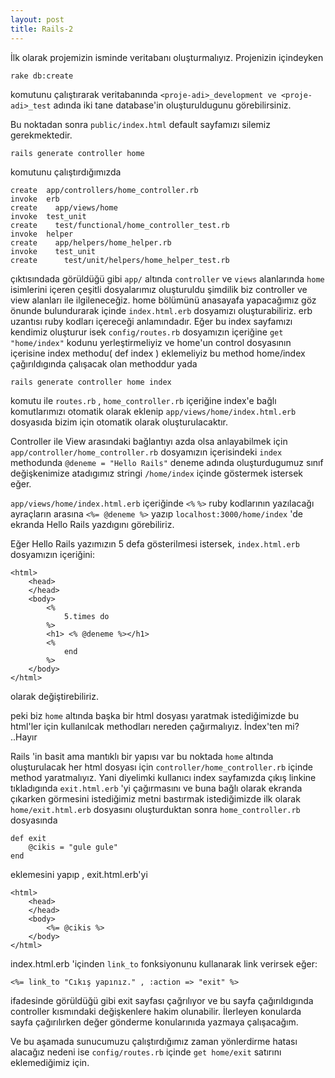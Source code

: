 ```yaml
---
layout: post
title: Rails-2
---
```


İlk olarak projemizin isminde veritabanı oluşturmalıyız. Projenizin içindeyken

	rake db:create

komutunu çalıştırarak veritabanında `<proje-adi>_development ve <proje-adi>_test` adında iki tane database'in oluşturuldugunu görebilirsiniz.

Bu noktadan sonra `public/index.html` default sayfamızı silemiz gerekmektedir.

	rails generate controller home

komutunu çalıştırdığımızda 

	create  app/controllers/home_controller.rb
	invoke  erb
	create    app/views/home
	invoke  test_unit
	create    test/functional/home_controller_test.rb
	invoke  helper
	create    app/helpers/home_helper.rb
	invoke    test_unit
	create      test/unit/helpers/home_helper_test.rb

çıktısındada görüldüğü gibi `app/` altında `controller` ve `views` alanlarında `home` isimlerini içeren çeşitli dosyalarımız oluşturuldu şimdilik
biz controller ve view alanları ile ilgileneceğiz. home bölümünü anasayafa yapacağımız göz önunde bulundurarak içinde `index.html.erb` dosyamızı oluşturabiliriz.
erb uzantısı ruby kodları içereceği anlamındadır. Eğer bu index sayfamızı kendimiz oluşturur isek `config/routes.rb` dosyamızın içeriğine `get "home/index"`
kodunu yerleştirmeliyiz ve home'un control dosyasının içerisine index methodu( def index ) eklemeliyiz bu method home/index çağırıldıgında çalışacak olan methoddur yada

	rails generate controller home index

komutu ile `routes.rb` , `home_controller.rb` içeriğine index'e bağlı komutlarımızı otomatik olarak eklenip `app/views/home/index.html.erb` dosyasıda bizim
için otomatik olarak oluşturulacaktır.

Controller ile View arasındaki bağlantıyı azda olsa anlayabilmek için `app/controller/home_controller.rb` dosyamızın içerisindeki `index` methodunda
`@deneme = "Hello Rails"` deneme adında oluşturdugumuz sınıf değişkenimize atadıgımız stringi `/home/index` içinde göstermek istersek eğer.

`app/views/home/index.html.erb` içeriğinde `<%` `%>` ruby kodlarının yazılacağı ayraçların arasına `<%= @deneme %>` yazıp `localhost:3000/home/index` 'de ekranda Hello Rails yazdıgını 
görebiliriz.

Eğer Hello Rails yazımızın 5 defa gösterilmesi istersek, `index.html.erb` dosyamızın içeriğini:
	
	<html>
		<head>
		</head>
		<body>
			<%
				5.times do
			%>
			<h1> <% @deneme %></h1>
			<%
				end
			%>
		</body>
	</html>

olarak değiştirebiliriz.

peki biz `home` altında başka bir html dosyası yaratmak istediğimizde bu html'ler için kullanılcak methodları nereden çağırmalıyız. İndex'ten mi? ..Hayır

Rails 'in basit ama mantıklı bir yapısı var bu noktada `home` altında oluşturulacak her html dosyası için `controller/home_controller.rb` içinde method yaratmalıyız.
Yani diyelimki kullanıcı index sayfamızda çıkış linkine tıkladıgında `exit.html.erb` 'yi çağırmasını ve buna bağlı olarak ekranda çıkarken görmesini istediğimiz metni bastırmak istediğimizde
ilk olarak `home/exit.html.erb` dosyasını oluşturduktan sonra `home_controller.rb` dosyasında 

	def exit
		@cikis = "gule gule"
	end

eklemesini yapıp , exit.html.erb'yi

	<html>
		<head>
		</head>
		<body>
			<%=	@cikis %>
		</body>
	</html>

index.html.erb 'içinden `link_to` fonksiyonunu kullanarak link verirsek eğer:

	<%= link_to "Cıkış yapınız." , :action => "exit" %> 

ifadesinde görüldüğü gibi exit sayfası çağrılıyor ve bu sayfa çağırıldıgında controller kısmındaki değişkenlere hakim olunabilir. İlerleyen konularda
sayfa çağırılırken değer gönderme konularınıda yazmaya çalışacağım.

Ve bu aşamada sunucumuzu çalıştırdığımız zaman yönlerdirme hatası alacağız
nedeni ise `config/routes.rb` içinde `get home/exit` satırını eklemediğimiz
için.

